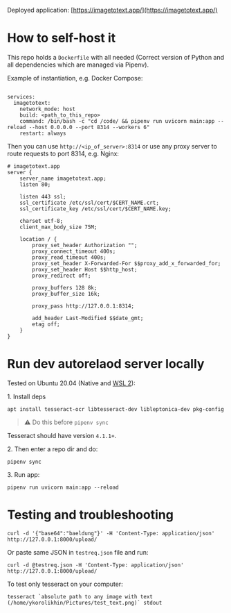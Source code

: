 
Deployed application: [https://imagetotext.app/](https://imagetotext.app/)

# How to self-host it

This repo holds a `Dockerfile` with all needed (Correct version of Python and all dependencies which are managed via Pipenv).

Example of instantiation, e.g. Docker Compose:

```

services:
  imagetotext:
    network_mode: host
    build: <path_to_this_repo>
    command: /bin/bash -c "cd /code/ && pipenv run uvicorn main:app --reload --host 0.0.0.0 --port 8314 --workers 6"
    restart: always

```

Then you can use `http://<ip_of_server>:8314` or use any proxy server to route requests to port 8314, e.g. Nginx:


```
# imagetotext.app
server {
    server_name imagetotext.app;
    listen 80;
    
    listen 443 ssl;
    ssl_certificate /etc/ssl/cert/$CERT_NAME.crt;
    ssl_certificate_key /etc/ssl/cert/$CERT_NAME.key;

    charset utf-8;
    client_max_body_size 75M;

    location / {
        proxy_set_header Authorization "";
        proxy_connect_timeout 400s;
        proxy_read_timeout 400s;
        proxy_set_header X-Forwarded-For $$proxy_add_x_forwarded_for;
        proxy_set_header Host $$http_host;
        proxy_redirect off;
        
        proxy_buffers 128 8k; 
        proxy_buffer_size 16k;

        proxy_pass http://127.0.0.1:8314;

        add_header Last-Modified $$date_gmt;
        etag off;
    }
}
```




# Run dev autorelaod server locally

Tested on Ubuntu 20.04 (Native and [WSL 2](https://hinty.io/ivictbor/simple-way-to-docker-on-windows-10-home-with-wsl-2/)):

1\. Install deps


```
apt install tesseract-ocr libtesseract-dev libleptonica-dev pkg-config
```

>  ⚠ Do this before `pipenv sync`


Tesseract should have version `4.1.1+`.

2\. Then enter a repo dir and do:

```
pipenv sync
```

3\. Run app:

```
pipenv run uvicorn main:app --reload
```

# Testing and troubleshooting

```
curl -d '{"base64":"baeldung"}' -H 'Content-Type: application/json' http://127.0.0.1:8000/upload/
```

Or paste same JSON in `testreq.json` file and run:

```
curl -d @testreq.json -H 'Content-Type: application/json' http://127.0.0.1:8000/upload/
```

To test only tesseract on your computer:

```
tesseract `absolute path to any image with text (/home/ykorolikhin/Pictures/test_text.png)` stdout 
```








